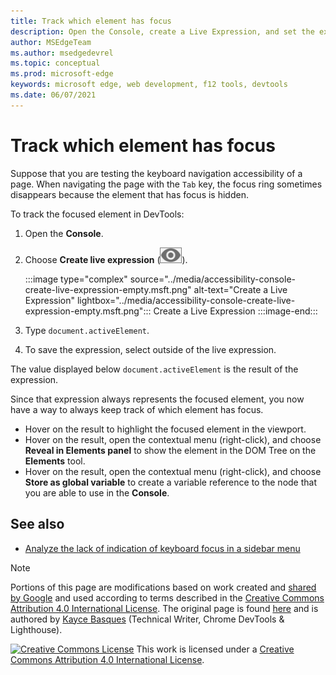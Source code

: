 ```yaml
---
title: Track which element has focus
description: Open the Console, create a Live Expression, and set the expression to document.activeElement.
author: MSEdgeTeam
ms.author: msedgedevrel
ms.topic: conceptual
ms.prod: microsoft-edge
keywords: microsoft edge, web development, f12 tools, devtools
ms.date: 06/07/2021
---
```

<!-- Copyright Kayce Basques

   Licensed under the Apache License, Version 2.0 (the "License");
   you may not use this file except in compliance with the License.
   You may obtain a copy of the License at

       https://www.apache.org/licenses/LICENSE-2.0

   Unless required by applicable law or agreed to in writing, software
   distributed under the License is distributed on an "AS IS" BASIS,
   WITHOUT WARRANTIES OR CONDITIONS OF ANY KIND, either express or implied.
   See the License for the specific language governing permissions and
   limitations under the License.  -->
# Track which element has focus

Suppose that you are testing the keyboard navigation accessibility of a page.  When navigating the page with the `Tab` key, the focus ring sometimes disappears because the element that has focus is hidden.

To track the focused element in DevTools:

1.  Open the **Console**.
1.  Choose **Create live expression** (![Create live expression](../media/create-live-expression-icon.msft.png)).

    :::image type="complex" source="../media/accessibility-console-create-live-expression-empty.msft.png" alt-text="Create a Live Expression" lightbox="../media/accessibility-console-create-live-expression-empty.msft.png":::
       Create a Live Expression
    :::image-end:::

1.  Type `document.activeElement`.
1.  To save the expression, select outside of the live expression.

The value displayed below `document.activeElement` is the result of the expression.

Since that expression always represents the focused element, you now have a way to always keep track of which element has focus.

*   Hover on the result to highlight the focused element in the viewport.
*   Hover on the result, open the contextual menu (right-click), and choose **Reveal in Elements panel** to show the element in the DOM Tree on the **Elements** tool.
*   Hover on the result, open the contextual menu (right-click), and choose **Store as global variable** to create a variable reference to the node that you are able to use in the **Console**.


<!-- ====================================================================== -->
## See also

*  [Analyze the lack of indication of keyboard focus in a sidebar menu](test-analyze-no-focus-indicator.md)


<!-- ====================================================================== -->
> [!NOTE]
> Portions of this page are modifications based on work created and [shared by Google](https://developers.google.com/terms/site-policies) and used according to terms described in the [Creative Commons Attribution 4.0 International License](https://creativecommons.org/licenses/by/4.0).
> The original page is found [here](https://developers.google.com/web/tools/chrome-devtools/accessibility/reference) and is authored by [Kayce Basques](https://developers.google.com/web/resources/contributors/kaycebasques) (Technical Writer, Chrome DevTools & Lighthouse).

[![Creative Commons License](https://i.creativecommons.org/l/by/4.0/88x31.png)](https://creativecommons.org/licenses/by/4.0)
This work is licensed under a [Creative Commons Attribution 4.0 International License](https://creativecommons.org/licenses/by/4.0).
